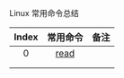 Linux 常用命令总结

| Index |                           常用命令                           | 备注 |
| :---: | :----------------------------------------------------------: | ---- |
|   0   | <a href="[https://mengduanxian.github.io/Linux/Shell_read%E5%91%BD%E4%BB%A4-%E8%AF%BB%E5%8F%96%E4%BB%8E%E9%94%AE%E7%9B%98%E8%BE%93%E5%85%A5%E7%9A%84%E6%95%B0%E6%8D%AE.html](https://mengduanxian.github.io/Linux/Shell_read命令-读取从键盘输入的数据.html)">read</a> |      |
|       |                                                              |      |
|       |                                                              |      |


